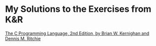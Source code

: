 # My Solutions to the Exercises from K&R

[The C Programming Language, 2nd Edition, by Brian W. Kernighan and Dennis M. Ritchie](https://www.amazon.com/Programming-Language-2nd-Brian-Kernighan/dp/0131103628)
